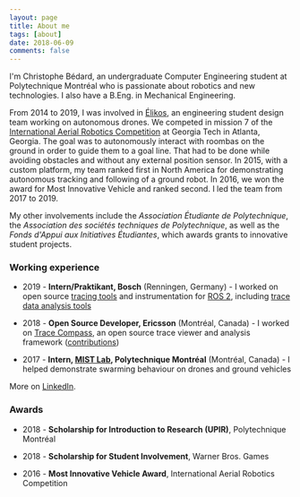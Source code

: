 ```yaml
---
layout: page
title: About me
tags: [about]
date: 2018-06-09
comments: false
---
```


I'm Christophe Bédard, an undergraduate Computer Engineering student at Polytechnique Montréal who is passionate about robotics and new technologies. I also have a B.Eng. in Mechanical Engineering.

From 2014 to 2019, I was involved in [Élikos](https://elikos.polymtl.ca/), an engineering student design team working on autonomous drones. We competed in mission 7 of the [International Aerial Robotics Competition](http://www.aerialroboticscompetition.org/) at Georgia Tech in Atlanta, Georgia. The goal was to autonomously interact with roombas on the ground in order to guide them to a goal line. That had to be done while avoiding obstacles and without any external position sensor. In 2015, with a custom platform, my team ranked first in North America for demonstrating autonomous tracking and following of a ground robot. In 2016, we won the award for Most Innovative Vehicle and ranked second. I led the team from 2017 to 2019.

My other involvements include the _Association Étudiante de Polytechnique_, the _Association des sociétés techniques de Polytechnique_, as well as the _Fonds d'Appui aux Initiatives Étudiantes_, which awards grants to innovative student projects.

### Working experience

* 2019 - **Intern/Praktikant, Bosch** (Renningen, Germany) - I worked on open source [tracing tools](https://gitlab.com/micro-ROS/ros_tracing/ros2_tracing) and instrumentation for [ROS 2](https://index.ros.org/doc/ros2/), including [trace data analysis tools](https://gitlab.com/micro-ROS/ros_tracing/tracetools_analysis)

* 2018 - **Open Source Developer, Ericsson** (Montréal, Canada) - I worked on [Trace Compass](http://tracecompass.org/), an open source trace viewer and analysis framework ([contributions](https://git.eclipse.org/r/#/q/owner:cbourquebedard))

* 2017 - **Intern, [MIST Lab](http://mistlab.ca/), Polytechnique Montréal** (Montréal, Canada) - I helped demonstrate swarming behaviour on drones and ground vehicles 

More on [LinkedIn](https://www.linkedin.com/in/christophebourquebedard/).


### Awards

* 2018 - **Scholarship for Introduction to Research (UPIR)**, Polytechnique Montréal

* 2018 - **Scholarship for Student Involvement**, Warner Bros. Games

* 2016 - **Most Innovative Vehicle Award**, International Aerial Robotics Competition
